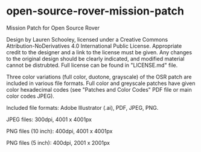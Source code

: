# open-source-rover-mission-patch
Mission Patch for Open Source Rover

Design by Lauren Schooley, licensed under a Creative Commons Attribution-NoDerivatives 4.0 International Public License. Appropriate credit to the designer and a link to the license must be given. Any changes to the original design should be clearly indicated, and modified material cannot be distrubted. Full license can be found in "LICENSE.md" file. 

Three color variations (full color, duotone, grayscale) of the OSR patch are included in various file formats. Full color and greyscale patches have given color hexadecimal codes (see "Patches and Color Codes" PDF file or main color codes JPEG).

Included file formats: Adobe Illustrator (.ai), PDF, JPEG, PNG. 

JPEG files: 300dpi, 4001 x 4001px

PNG files (10 inch): 400dpi, 4001 x 4001px

PNG files (5 inch): 400dpi, 2001 x 2001px